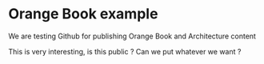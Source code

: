 # Orange Book example

We are testing Github for publishing Orange Book and Architecture content

This is very interesting, is this public ?
Can we put whatever we want ?
